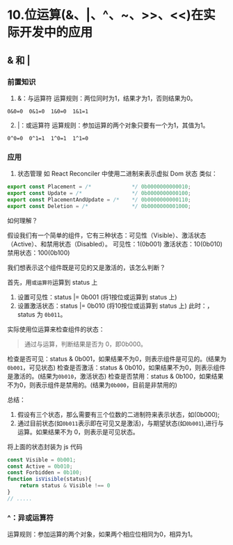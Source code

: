 # 10.位运算(&、|、^、~、>>、<<)在实际开发中的应用


## & 和 | 

### 前置知识

1. &：与运算符
运算规则：两位同时为1，结果才为1，否则结果为0。
```
0&0=0  0&1=0  1&0=0  1&1=1
```
2. |：或运算符
运算规则：参加运算的两个对象只要有一个为1，其值为1。
```
0^0=0  0^1=1  1^0=1  1^1=0
```

### 应用
1. 状态管理
如 React Reconciler 中使用二进制来表示虚拟 Dom 状态
类似：
```js
export const Placement = /*             */ 0b0000000000010;
export const Update = /*                */ 0b0000000000100;
export const PlacementAndUpdate = /*    */ 0b0000000000110;
export const Deletion = /*              */ 0b0000000001000;
```
如何理解？

假设我们有一个简单的组件，它有三种状态：可见性（Visible）、激活状态（Active）、和禁用状态（Disabled）。
可见性：1(0b001)
激活状态：10(0b010)
禁用状态：100(0b100)

我们想表示这个组件既是可见的又是激活的，该怎么判断？

首先，用`或运算符`运算到 status 上
1. 设置可见性：status |= 0b001 (将1按位或运算到 status 上)
2. 设置激活状态：status |= 0b010 (将10按位或运算到 status 上)
此时：，status 为 `0b011`。

实际使用位运算来检查组件的状态：
> 通过与运算，判断结果是否为 0，即0b000。

检查是否可见：status & 0b001，如果结果不为0，则表示组件是可见的。(结果为`0b001`，可见状态)
检查是否激活：status & 0b010，如果结果不为0，则表示组件是激活的。(结果为`0b010`，激活状态)
检查是否禁用：status & 0b100，如果结果不为0，则表示组件是禁用的。(结果为`0b000`，目前是非禁用的)


总结：
1. 假设有三个状态，那么需要有三个位数的二进制符来表示状态，如(0b000);
2. 通过目前状态(如`0b011`表示即在可见又是激活)，与期望状态(如`0b001`),进行与运算。如果结果不为 0，则表示是可见状态。

将上面的状态封装为 js 代码
```js
const Visible = 0b001;
const Active = 0b010;
const Forbidden = 0b100;
function isVisible(status){
    return status & Visible !== 0 
}
// .....
```

### ^：异或运算符
运算规则：参加运算的两个对象，如果两个相应位相同为0，相异为1。
